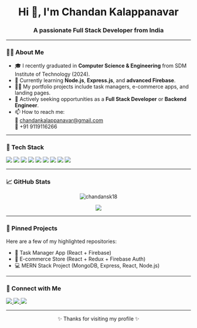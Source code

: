 <!-- Profile Header -->
<h1 align="center">Hi 👋, I'm Chandan Kalappanavar</h1>
<h3 align="center">A passionate Full Stack Developer from India</h3>



---

### 🧑‍💻 About Me

- 🎓 I recently graduated in **Computer Science & Engineering** from SDM Institute of Technology (2024).
- 🌱 Currently learning **Node.js**, **Express.js**, and **advanced Firebase**.
- 👨‍💻 My portfolio projects include task managers, e-commerce apps, and landing pages.
- 💼 Actively seeking opportunities as a **Full Stack Developer** or **Backend Engineer**.
- 📫 How to reach me:  
  📧 chandankalappanavar@gmail.com  
  📱 +91 9119116266

---

### 🚀 Tech Stack

<p align="left">
  <img src="https://img.shields.io/badge/HTML5-%23E34F26?style=for-the-badge&logo=html5&logoColor=white"/>
  <img src="https://img.shields.io/badge/CSS3-%231572B6?style=for-the-badge&logo=css3&logoColor=white"/>
  <img src="https://img.shields.io/badge/JavaScript-%23F7DF1E?style=for-the-badge&logo=javascript&logoColor=black"/>
  <img src="https://img.shields.io/badge/React-%2361DAFB?style=for-the-badge&logo=react&logoColor=black"/>
  <img src="https://img.shields.io/badge/Node.js-%23339933?style=for-the-badge&logo=node.js&logoColor=white"/>
  <img src="https://img.shields.io/badge/Express.js-%23000000?style=for-the-badge&logo=express&logoColor=white"/>
  <img src="https://img.shields.io/badge/Firebase-%23FFCA28?style=for-the-badge&logo=firebase&logoColor=black"/>
  <img src="https://img.shields.io/badge/MongoDB-%2347A248?style=for-the-badge&logo=mongodb&logoColor=white"/>
  <img src="https://img.shields.io/badge/Tailwind-%2306B6D4?style=for-the-badge&logo=tailwindcss&logoColor=white"/>
</p>

---

### 📈 GitHub Stats

<p align="center">
  <img src="https://github-readme-stats.vercel.app/api?username=chandansk18&show_icons=true&theme=radical" alt="chandansk18" />
</p>
<p align="center">
  <img src="https://streak-stats.demolab.com/?user=chandansk18&theme=radical&hide_border=false" />
</p>

---

### 📌 Pinned Projects

Here are a few of my highlighted repositories:

- 📝 Task Manager App (React + Firebase)  
- 🛒 E-commerce Store (React + Redux + Firebase Auth)  
- 💻 MERN Stack Project (MongoDB, Express, React, Node.js)

---

### 🔗 Connect with Me

<p align="left">
  <a href="https://www.linkedin.com/in/chandan-kalappanavar/" target="_blank">
    <img src="https://img.shields.io/badge/LinkedIn-%230077B5.svg?&style=for-the-badge&logo=linkedin&logoColor=white" />
  </a>
  <a href="mailto:chandankalappanavar@gmail.com">
    <img src="https://img.shields.io/badge/Gmail-D14836?style=for-the-badge&logo=gmail&logoColor=white" />
  </a>
  <a href="https://github.com/chandansk18" target="_blank">
    <img src="https://img.shields.io/badge/GitHub-%2312100E.svg?&style=for-the-badge&logo=github&logoColor=white" />
  </a>
</p>

---

<p align="center">✨ Thanks for visiting my profile ✨</p>
